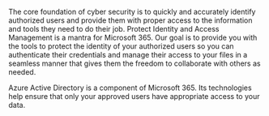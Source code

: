 The core foundation of cyber security is to quickly and accurately identify authorized users and provide them with proper access to the information and tools they need to do their job. Protect Identity and Access Management is a mantra for Microsoft 365. Our goal is to provide you with the tools to protect the identity of your authorized users so you can authenticate their credentials and manage their access to your files in a seamless manner that gives them the freedom to collaborate with others as needed.

Azure Active Directory is a component of Microsoft 365. Its technologies help ensure that only your approved users have appropriate access to your data.
